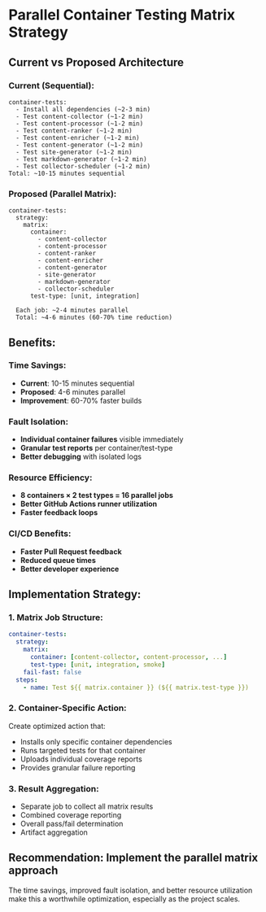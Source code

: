 # Parallel Container Testing Matrix Strategy

## Current vs Proposed Architecture

### Current (Sequential):
```
container-tests:
  - Install all dependencies (~2-3 min)
  - Test content-collector (~1-2 min) 
  - Test content-processor (~1-2 min)
  - Test content-ranker (~1-2 min)
  - Test content-enricher (~1-2 min)
  - Test content-generator (~1-2 min)
  - Test site-generator (~1-2 min)
  - Test markdown-generator (~1-2 min)
  - Test collector-scheduler (~1-2 min)
Total: ~10-15 minutes sequential
```

### Proposed (Parallel Matrix):
```
container-tests:
  strategy:
    matrix:
      container:
        - content-collector
        - content-processor  
        - content-ranker
        - content-enricher
        - content-generator
        - site-generator
        - markdown-generator
        - collector-scheduler
      test-type: [unit, integration]
  
  Each job: ~2-4 minutes parallel
  Total: ~4-6 minutes (60-70% time reduction)
```

## Benefits:

### Time Savings:
- **Current**: 10-15 minutes sequential
- **Proposed**: 4-6 minutes parallel
- **Improvement**: 60-70% faster builds

### Fault Isolation:
- **Individual container failures** visible immediately
- **Granular test reports** per container/test-type
- **Better debugging** with isolated logs

### Resource Efficiency:
- **8 containers × 2 test types = 16 parallel jobs**
- **Better GitHub Actions runner utilization**
- **Faster feedback loops**

### CI/CD Benefits:
- **Faster Pull Request feedback**
- **Reduced queue times**
- **Better developer experience**

## Implementation Strategy:

### 1. Matrix Job Structure:
```yaml
container-tests:
  strategy:
    matrix:
      container: [content-collector, content-processor, ...]
      test-type: [unit, integration, smoke]
    fail-fast: false
  steps:
    - name: Test ${{ matrix.container }} (${{ matrix.test-type }})
```

### 2. Container-Specific Action:
Create optimized action that:
- Installs only specific container dependencies
- Runs targeted tests for that container
- Uploads individual coverage reports
- Provides granular failure reporting

### 3. Result Aggregation:
- Separate job to collect all matrix results
- Combined coverage reporting
- Overall pass/fail determination
- Artifact aggregation

## Recommendation: **Implement the parallel matrix approach**

The time savings, improved fault isolation, and better resource utilization make this a worthwhile optimization, especially as the project scales.
